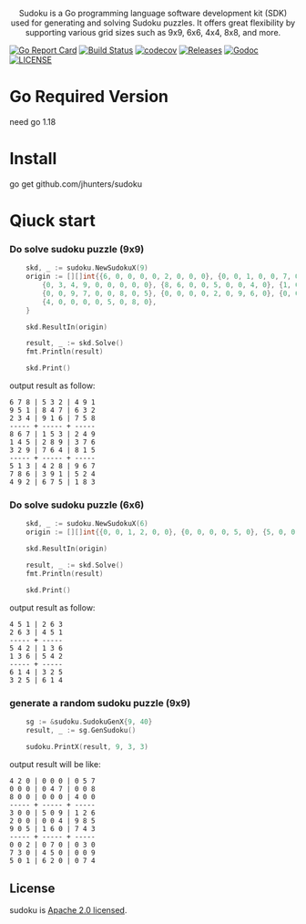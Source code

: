 <p align="center">
Sudoku is a Go programming language software development kit (SDK) used for generating and solving Sudoku puzzles. It offers great flexibility by supporting various grid sizes such as 9x9, 6x6, 4x4, 8x8, and more.
</p>

[![Go Report Card](https://goreportcard.com/badge/github.com/jhunters/sudoku)](https://goreportcard.com/report/github.com/jhunters/sudoku)
[![Build Status](https://github.com/jhunters/sudoku/actions/workflows/go.yml/badge.svg)](https://github.com/jhunters/sudoku/actions/workflows/go.yml)
[![codecov](https://codecov.io/gh/jhunters/sudoku/branch/main/graph/badge.svg)](https://codecov.io/gh/jhunters/sudoku)
[![Releases](https://img.shields.io/github/release/jhunters/sudoku/all.svg?style=flat-square)](https://github.com/jhunters/sudoku/releases)
[![Godoc](http://img.shields.io/badge/go-documentation-blue.svg?style=flat-square)](https://godoc.org/github.com/jhunters/sudoku)
[![LICENSE](https://img.shields.io/github/license/jhunters/sudoku.svg?style=flat-square)](https://github.com/jhunters/sudoku/blob/main/LICENSE)


# Go Required Version
need go 1.18

# Install
go get github.com/jhunters/sudoku


# Qiuck start

### Do solve sudoku puzzle (9x9)
```go
	skd, _ := sudoku.NewSudokuX(9)
	origin := [][]int{{6, 0, 0, 0, 0, 2, 0, 0, 0}, {0, 0, 1, 0, 0, 7, 0, 0, 2},
		{0, 3, 4, 9, 0, 0, 0, 0, 0}, {8, 6, 0, 0, 5, 0, 0, 4, 0}, {1, 0, 0, 0, 0, 0, 0, 0, 6},
		{0, 0, 9, 7, 0, 0, 8, 0, 5}, {0, 0, 0, 0, 2, 0, 9, 6, 0}, {0, 0, 0, 0, 0, 1, 0, 0, 4}, 
        {4, 0, 0, 0, 0, 5, 0, 8, 0},
	}

	skd.ResultIn(origin)

	result, _ := skd.Solve()
	fmt.Println(result)

	skd.Print()
```

output result as follow:

```shell
6 7 8 | 5 3 2 | 4 9 1 
9 5 1 | 8 4 7 | 6 3 2 
2 3 4 | 9 1 6 | 7 5 8 
----- + ----- + ----- 
8 6 7 | 1 5 3 | 2 4 9 
1 4 5 | 2 8 9 | 3 7 6 
3 2 9 | 7 6 4 | 8 1 5 
----- + ----- + ----- 
5 1 3 | 4 2 8 | 9 6 7 
7 8 6 | 3 9 1 | 5 2 4 
4 9 2 | 6 7 5 | 1 8 3
```

### Do solve sudoku puzzle (6x6)
```go
	skd, _ := sudoku.NewSudokuX(6)
	origin := [][]int{{0, 0, 1, 2, 0, 0}, {0, 0, 0, 0, 5, 0}, {5, 0, 0, 1, 0, 6}, {0, 3, 0, 0, 0, 0}, {6, 0, 0, 0, 0, 0}, {0, 0, 0, 0, 1, 4}}

	skd.ResultIn(origin)

	result, _ := skd.Solve()
	fmt.Println(result)

	skd.Print()
```

output result as follow:

```shell
4 5 1 | 2 6 3
2 6 3 | 4 5 1
----- + -----
5 4 2 | 1 3 6
1 3 6 | 5 4 2
----- + -----
6 1 4 | 3 2 5
3 2 5 | 6 1 4
```


### generate a random sudoku puzzle (9x9)

```go
    sg := &sudoku.SudokuGenX{9, 40}
    result, _ := sg.GenSudoku()

    sudoku.PrintX(result, 9, 3, 3)
```
output result will be like:

```shell
4 2 0 | 0 0 0 | 0 5 7
0 0 0 | 0 4 7 | 0 0 8
8 0 0 | 0 0 0 | 4 0 0
----- + ----- + -----
3 0 0 | 5 0 9 | 1 2 6
2 0 0 | 0 0 4 | 9 8 5
9 0 5 | 1 6 0 | 7 4 3
----- + ----- + -----
0 0 2 | 0 7 0 | 0 3 0
7 3 0 | 4 5 0 | 0 0 9
5 0 1 | 6 2 0 | 0 7 4
```

## License
sudoku is [Apache 2.0 licensed](./LICENSE).
